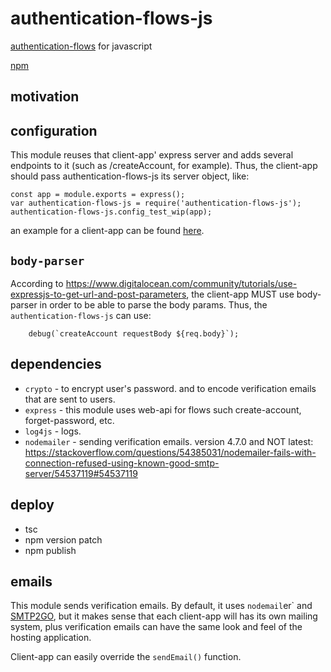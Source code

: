 # authentication-flows-js

[authentication-flows](https://github.com/OhadR/authentication-flows) for javascript

[npm](https://www.npmjs.com/package/authentication-flows-js)

## motivation
 
## configuration

This module reuses that client-app' express server and adds several endpoints to it (such as /createAccount, for example).
Thus, the client-app should pass authentication-flows-js its server object, like:  

    const app = module.exports = express();
    var authentication-flows-js = require('authentication-flows-js');
    authentication-flows-js.config_test_wip(app);

an example for a client-app can be found [here](https://github.com/OhadR/authentication-flows-js-app).

## `body-parser`

According to https://www.digitalocean.com/community/tutorials/use-expressjs-to-get-url-and-post-parameters, the client-app
MUST use body-parser in order to be able to parse the body params.
Thus, the `authentication-flows-js` can use:

        debug(`createAccount requestBody ${req.body}`);


## dependencies

* `crypto` - to encrypt user's password. and to encode verification emails that are sent to users.
* `express` - this module uses web-api for flows such create-account, forget-password, etc.
* `log4js` - logs.
* `nodemailer` - sending verification emails. version 4.7.0 and NOT latest: https://stackoverflow.com/questions/54385031/nodemailer-fails-with-connection-refused-using-known-good-smtp-server/54537119#54537119


## deploy 
* tsc
* npm version patch
* npm publish

## emails

This module sends verification emails. By default, it uses `nodemail`er` and [SMTP2GO](https://www.smtp2go.com/),
but it makes sense that each client-app will has its own mailing system, plus verification emails
can have the same look and feel of the hosting application.

Client-app can easily override the `sendEmail()` function.
